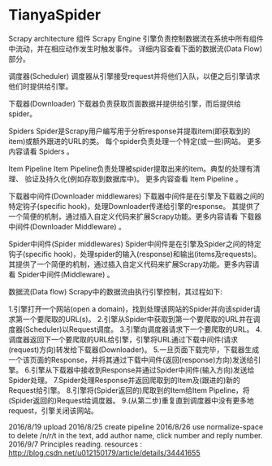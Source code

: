 # TianyaSpider

Scrapy architecture
组件
Scrapy Engine
引擎负责控制数据流在系统中所有组件中流动，并在相应动作发生时触发事件。 详细内容查看下面的数据流(Data Flow)部分。

调度器(Scheduler)
调度器从引擎接受request并将他们入队，以便之后引擎请求他们时提供给引擎。

下载器(Downloader)
下载器负责获取页面数据并提供给引擎，而后提供给spider。

Spiders
Spider是Scrapy用户编写用于分析response并提取item(即获取到的item)或额外跟进的URL的类。 每个spider负责处理一个特定(或一些)网站。 更多内容请看 Spiders 。

Item Pipeline
Item Pipeline负责处理被spider提取出来的item。典型的处理有清理、 验证及持久化(例如存取到数据库中)。 更多内容查看 Item Pipeline 。

下载器中间件(Downloader middlewares)
下载器中间件是在引擎及下载器之间的特定钩子(specific hook)，处理Downloader传递给引擎的response。 其提供了一个简便的机制，通过插入自定义代码来扩展Scrapy功能。更多内容请看 下载器中间件(Downloader Middleware) 。

Spider中间件(Spider middlewares)
Spider中间件是在引擎及Spider之间的特定钩子(specific hook)，处理spider的输入(response)和输出(items及requests)。 其提供了一个简便的机制，通过插入自定义代码来扩展Scrapy功能。更多内容请看 Spider中间件(Middleware) 。


数据流(Data flow)
Scrapy中的数据流由执行引擎控制，其过程如下:

1.引擎打开一个网站(open a domain)，找到处理该网站的Spider并向该spider请求第一个要爬取的URL(s)。
2.引擎从Spider中获取到第一个要爬取的URL并在调度器(Scheduler)以Request调度。
3.引擎向调度器请求下一个要爬取的URL。
4.调度器返回下一个要爬取的URL给引擎，引擎将URL通过下载中间件(请求(request)方向)转发给下载器(Downloader)。
5.一旦页面下载完毕，下载器生成一个该页面的Response，并将其通过下载中间件(返回(response)方向)发送给引擎。
6.引擎从下载器中接收到Response并通过Spider中间件(输入方向)发送给Spider处理。
7.Spider处理Response并返回爬取到的Item及(跟进的)新的Request给引擎。
8.引擎将(Spider返回的)爬取到的Item给Item Pipeline，将(Spider返回的)Request给调度器。
9.(从第二步)重复直到调度器中没有更多地request，引擎关闭该网站。


2016/8/19 upload
2016/8/25 create pipeline
2016/8/26 use normalize-space to delete /n/r/t in the text, add author name, click number and reply number.
2016/9/7  Principles reading. resources : http://blog.csdn.net/u012150179/article/details/34441655

